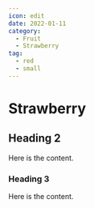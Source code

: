 ```yaml
---
icon: edit
date: 2022-01-11
category:
  - Fruit
  - Strawberry
tag:
  - red
  - small
---
```


# Strawberry

## Heading 2

Here is the content.

### Heading 3

Here is the content.
